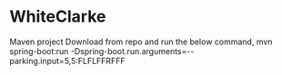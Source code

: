 # WhiteClarke

Maven project
Download from repo and run the below command,
mvn spring-boot:run -Dspring-boot.run.arguments=--parking.input=5,5:FLFLFFRFFF
